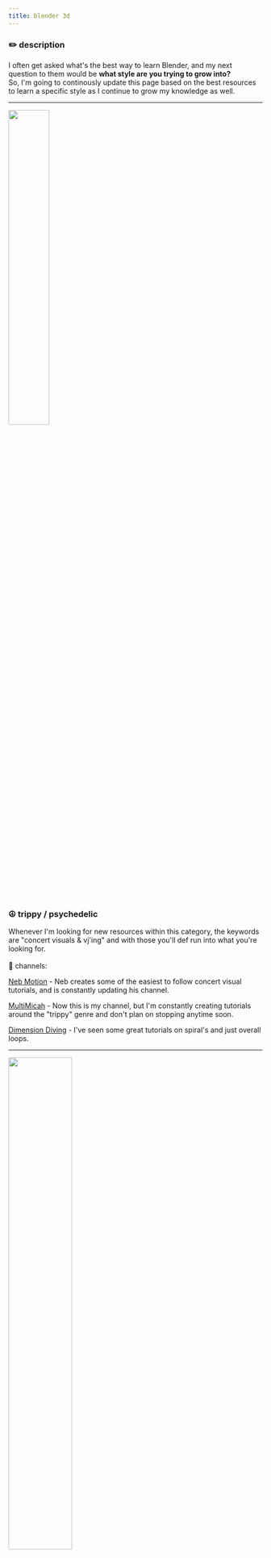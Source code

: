 ```yaml
---
title: blender 3d
---
```


### ✏️ description
I often get asked what's the best way to learn Blender, and my next question to them would be **what style are you trying to grow into?**
<br>
So, I'm going to continously update this page based on the best resources to learn a specific style as I continue to grow my knowledge as well. 

---
<img src="https://d2w9rnfcy7mm78.cloudfront.net/3609425/original_38e7dd581ff7365db1bd598e9c4f9d00.gif?1549788539?bc=1" style="width:40%;">

### ☮️ trippy / psychedelic 
Whenever I'm looking for new resources within this category, the keywords are "concert visuals & vj'ing" and with those you'll def run into what you're looking for.
<br>
<br> 
🎥 channels:
<br>

[Neb Motion](https://www.youtube.com/c/NebMotion) - Neb creates some of the easiest to follow concert visual tutorials, and is constantly updating his channel.
<br>

[MultiMicah](https://www.youtube.com/c/MicahCarroll) - Now this is my channel, but I'm constantly creating tutorials around the "trippy" genre and don't plan on stopping anytime soon. 
<br>

[Dimension Diving](https://www.youtube.com/channel/UCdN9Y3iEA7HBUizGElZUGiQ/videos) - I've seen some great tutorials on spiral's and just overall loops. 
<br>

---

<img src="https://d2w9rnfcy7mm78.cloudfront.net/14578020/original_1fb06032aa0d2d3977f0adb6e1b5e9ac.jpg?1641393693?bc=0" style="width:50%;">

###  👽 abstract / c4d like
now, we've all seen the cool clean 3D objects that have a level of abstraction to it all -- used in commercials or honestly now in just marketing design on the web. compiling some youtubers i've seen create content with this style. 
<br>
<br>
🎥 channels:
<br>

[Ducky3D](https://www.youtube.com/channel/UCuNhGhbemBkdflZ1FGJ0lUQ) - Ducky played a HUGE role in my learning with Blender, and a lot of the social posts I've made using 3D assets. 
<br>

[Default Cube](https://www.youtube.com/c/DefaultCube) - Some of Default Cube's tutorials aren't for a new Blender user but, trust me you'll find some cheat codes from Blender you've never come across before. 
<br>

[Redjam9](https://www.youtube.com/channel/UCpdGdXzKqCdOjrMR084sMRA/featured) - Red has been pumping out some great content around geometry nodes creating massive abstract animations. 
<br>

[CBaileyFilm](https://www.youtube.com/c/CBaileyFilm/videos) - Chris' channel contains quite a range of stuff from character animations to vj like effects, but at the core I believe there's def the clean professional C4D vibe.  
<br>

[G.E.T Tutorials](https://www.youtube.com/c/GETTUTORIALS123/videos) - Amazing repo of just pure abstract animations and figures. 

---

<img src="https://cdn.dribbble.com/users/391175/screenshots/10688814/media/439dcb731e31bca5e230128eb67c7d1c.png?compress=1&resize=1200x900&vertical=top" style="width:50%">

### 👟 product modeling
at this point we're diving into realism and getting real clean with our modeling. 
<br>
<br>
🎥 channels:

[Derek Elliott](https://www.youtube.com/c/GETTUTORIALS123/videos) - If you're looking to learn how to create an actual shoe, makeup products, or just really clean animations, this is it.  

---

<img src="https://cdn.dribbble.com/users/721278/screenshots/15979847/media/8e45bc82a16642a82ab048d3564f7fad.png?compress=1&resize=1200x900&vertical=top" style="width:50%;">

### 💖 characters 
do you want to make little character animations and stuff? (I have yet to dive into this knowledge but sharing some bookmarks)
<br>
<br>
🎥 channels:
<br>

[southern shotty](https://www.youtube.com/channel/UCOWrbryuVEPUMSSgayuLURg) - some fun tutorials all around animation and character design
<br>

[Nicky Blender](https://www.youtube.com/channel/UCv0KJq-wlxuWROdqfTe12GA) - there's some of those cute isometric house tutorials + some neat kawaii characters

---
*sections to add (ps1 / low voxel , kawaii small rooms , international channels, still a lot of organizing 🤔)*
<br>

**🔓 unorganized repo links**
<br>
<br>

[my blender are.na megachannel - 284 blocks](https://www.are.na/micah-carroll/third-dimension-r79jmouspos) 
<br>

[my 500+ youtube playlist of blender tutorials](https://youtube.com/playlist?list=PLzz-HAD8aUS91aiHmWyAUkZl1xo7pxmte)
<br>

[wayne cen - "learning blender as a product designer](https://uxdesign.cc/learning-3d-as-a-product-designer-8dfb6ac4011f)
<br>